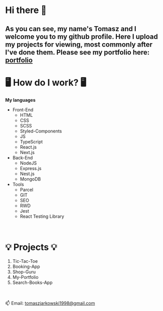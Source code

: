 # Hi there 👋

## As you can see, my name's Tomasz and I welcome you to my github profile. Here I upload my projects for viewing, most commonly after I've done them. Please see my portfolio here: [portfolio](https://tomaszjarkowski.github.io/my-portfolio/)

# 🖥️ How do I work? 🖥️

**My languages**

- Front-End
  - HTML
  - CSS
  - SCSS
  - Styled-Components 
  - JS
  - TypeScript
  - React.js
  - Next.js
- Back-End
  - NodeJS
  - Express.js
  - Nest.js
  - MongoDB
- Tools
  - Parcel
  - GIT
  - SEO
  - RWD
  - Jest
  - React Testing Library
    <br><br><br>

# 💡 Projects 💡

1. Tic-Tac-Toe
2. Booking-App
4. Shop-Guru
6. My-Portfolio
7. Search-Books-App
   <br><br><br>

📫 Email: tomaszjarkowski1998@gmail.com

<br><br><br>
